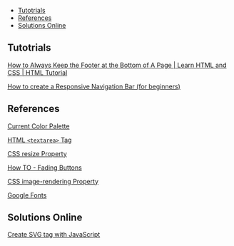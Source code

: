 - [Tutotrials](#tutotrials)
- [References](#references)
- [Solutions Online](#solutions-online)

## <a id="ex0d1"></a>Tutotrials

<a href="https://www.youtube.com/watch?v=qlCIXXhSX6Y&ab_channel=DaniKrossing">How to Always Keep the Footer at the Bottom of A Page | Learn HTML and CSS | HTML Tutorial</a>

<a href="https://www.youtube.com/watch?v=U8smiWQ8Seg&t=2s">How to create a Responsive Navigation Bar (for beginners)</a>

## <a id="ex02"></a>References

<a href="https://coolors.co/0a2e36-006060-008fa2-aed5d0-15955c-036d19-264c30-d7d499">Current Color Palette</a>

<a href="https://www.w3schools.com/tags/tag_textarea.asp">HTML `<textarea>` Tag</a>

<a href="https://www.w3schools.com/cssref/css3_pr_resize.php">CSS resize Property</a>

<a href="https://www.w3schools.com/howto/howto_css_fading_buttons.asp">How TO - Fading Buttons</a>

<a href="https://www.w3schools.com/cssref/css3_pr_image-rendering.php">CSS image-rendering Property</a>

<a href="http://fonts.google.com/icons">Google Fonts</a>

## <a id="ex03"></a>Solutions Online

<a href="https://stackoverflow.com/questions/8215021/create-svg-tag-with-javascript">Create SVG tag with JavaScript</a>
